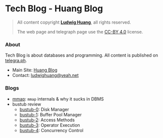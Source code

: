 # Tech Blog - Huang Blog

> All content copyright [**Ludwig Huang**](https://github.com/LudwigHuang), all rights reserved.
>
> The web page and telegraph page use the [CC-BY 4.0](https://creativecommons.org/licenses/by/4.0/) license.

### About

Tech Blog is about databases and programming. All content is published on [telegra.ph](https://telegra.ph).

* Main Site: [Huang Blog](https://xn--29s704loyd.com/)
* Contact: [ludwighuang@yeah.net](mailto:ludwighuang@yeah.net)

### Blogs

* [mmap](https://telegra.ph/mmap-internals--why-it-sucks-in-DBMS-10-08): `mmap` internals & why it sucks in DBMS
* bustub review
    * [bustub-0](https://telegra.ph/bustub-0-10-16): Disk Manager
    * [bustub-1](https://telegra.ph/bustub-1-10-17): Buffer Pool Manager
    * [bustub-2](https://telegra.ph/bustub-2-10-18): Access Methods
    * [bustub-3](https://telegra.ph/bustub-3-10-19): Operator Execution
    * [bustub-4](https://telegra.ph/bustub-4-10-20): Concurrency Control

